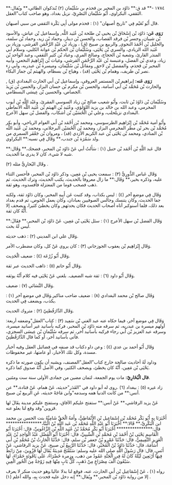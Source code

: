 ١٧٨٤ -** قد ق:** دَاوُد بن المحبر بن قحذم بن سُلَيْمان (٢) بْنذكوان الطائي،** ويُقال:** الثقفي، البكراوي، أَبُو سُلَيْمان البَصْرِيّ، نزيل بغداد، وهو صاحب كتاب"العقل.

قال أَبُو نُعَيْم فِي "تاريخ أصبهان" (١) : قحذم مولى أَبِي بَكْرة الثقفي من سبي أصبهان.

**رَوَى عَن:** دَاوُد بْن إِسْحَاقَ بْن يحيى بْن طلحة بْن عُبَيد اللَّه, وإسماعيل بْن عياش، والأسود بْن شيبان، وجسر بْن فرقد القصاب، والحسن بْن دينار، وحماد بْن زيد، وحماد بْن سلمة، والخليل بْن أَحْمَدَ النحوي, والربيع بن صبيح (ق) ، وزياد بْن عَبْدِ الرَّحْمَنِ القرشي، وزياد بن عُبَيد الله الزيادي، والسري بْن يَحْيَى، وسُلَيْمان بْن الحكم بْن عوانة الكلبي، وسلام أبي المنذر القارئ، وشعبة بْن الحجاج، وصالح المري، وعباد بْن كثير الثقفي، وعبد الواحد بْن زياد، وعدي بْن الفضل، وعنبسة بْن عَبْد الرَّحْمَنِ القرشي، وغياث بْن إِبْرَاهِيمَ النخعي، وأبيه المحبر بْن قحذم، والمفضل بْن لاحق, ومقاتل بْن سُلَيْمان، وميسرة بْن عبدربه، وأبي زء نصر بْن طريف، وهمام بْن يَحْيَى (قد) ، وهياج بْن بسطام، والهيثم بْن جماز البكاء.

**رَوَى عَنه:** إبراهيم بْن المستمر العروقي، وإسماعيل بْن أَبي الحارث البغدادي (ق) , والحارث بْن مُحَمَّد بْن أَبي أسامة، والحسن بْن مكرم بْن حسان البزاز، والحسن بْن يَزِيدَ الجصاص، والحسين بْن عِيسَى البسطامي.

وسُلَيْمان بْن دَاوُدَ بْن ثابت، وأَبُو شعيب صالح بْن زياد السوسي المقرئ، وعَبْد اللَّهِ بْن أيوب المخرمي، وعبد الله بن خالد بن يزيد اللؤلؤي، وعُبَيد بْن الهيثم بْن عُبَيد اللَّه الأنماطي البغدادي نزيلحلب، وعلي بْن الْحُسَيْن بْن أشكاب، والفضل بْن سهل الأعرج.

وأَبُو أمية مُحَمَّد بْن إِبْرَاهِيم الطرسوسي، ومحمد بْن أَحْمَد بْن أَبي العوام الرياحي، وأبو بكر مُحَمَّد بْن بحر بْن مطر المخرمي البزاز، ومحمد بْن الْحُسَيْن البرجلاني، ومحمد بْن عُبَيد اللَّه بْن المنادي، ومحمد بْن يَحْيَى بْن عبد الكريم الأزدي (قد) ، ومروان بْن جَعْفَر السمري من ولد سَمُرَة بْن جندب،** وَقَال فِي نسبه:** البكراوي.

قال عَبد اللَّهِ بْن أَحْمَد بْن حنبل (١) : سَأَلتُ أبي عَنْ دَاوُد بْن المحبر، فضحك،** وَقَال:** شبه لا شيء، كان لا يدري ما الحديث.

وقَال البُخارِيُّ مثله (٢) .

وَقَال عَباس الدُّورِيُّ (٣) : سمعت يحيى بْن مَعِين، وذكر دَاوُد بْن المحبر، فأحسن الثناء عليه، وذكره بخير،** وَقَال:** ما زال معروفا بالحديث، يكتب الحديث، وترك الحديث، ثم ذهب فصحب قوما من المعتزلة فأفسدوه، وهو ثقة.

وَقَال فِي موضع آخر (٤) : ليس بكذاب، وقد كتبت عَن أَبِيهِ المحبر، وكان دَاوُد ثقة، ولكنه جفا الحديث، وكان يتنسك وجالس الصوفيين بعبادان، وكان يعمل الخوص، ثم قدم بغداد بعد ذلك، فلما أسنوكبر أتاه أصحاب الحديث فكان يحدثهم, وكان يخطئ كثيرا، ويصحف إلا أَنَّهُ كان ثقة.

وَقَال الفضل بْن سهل الأعرج (١) : سئل يَحْيَى بْن مَعِين، عَنْ دَاوُد بْن المحبر،** فقَالَ:** ليس لَهُ بخت.

وَقَال علي ابن المديني (٢) : ذهب حديثه.

وَقَال إِبْرَاهِيم بْن يعقوب الجوزجاني (٣) : كان يروي عَنْ كل، وكان مضطرب الأمر.

وَقَال أَبُو زُرْعَة (٤) : ضعيف الْحَدِيث.

وَقَال أَبُو حاتم (٥) : ذاهب الحديث عبر ثقة.

وَقَال أَبُو داود (٦) : ثقة شبه الضعيف. بلغني عَنْ يَحْيَى فيه كلام أَنَّهُ يوثقه.

وَقَال النَّسَائي (٧) : ضعيف.

وَقَال صالح بْن محمد البغدادي (٨) : ضعيف ضاحب مناكير.وَقَال في موضع آخر (١) : يكذب، ويضعف فِي الحديث.

وَقَال الدَّارَقُطنِيّ (٢) : متروك الحديث.

وَقَال فِي موضع آخر، فيما حكاه عنه عبد الغني بْن سَعِيد (٣) : كتاب"العقل"وضعفه أربعة: أولهم ميسرة بن عبدربه، ثم سرقه منه دَاوُد بْن المحبر، فركبه بأسانيد غير أسانيد ميسرة، وسرقه عبد العزيز بْن أَبي رجاء فركبه بأسانيد أخر، ثم سرقه سُلَيْمان بْن عِيسَى السجزي، فأتى بأسانيد أخر، أو كما قال الدَّارَقُطنِيّ.

وَقَال أَبُو أحمد بن عدي (٤) : وعن داو دكتاب قد صنفه في فضائبل العقل وفيه أخبار مسدة، وكل تلك الأخبار، أو عامتها، غير محفوظات.

وداود لَهُ أحاديث صالحة خارج كتاب"العقل"المصنف، ويشبه أن يكون صورته ما ذكره يَحْيَى بْن مَعِين، أَنَّهُ كان يخطئ، ويصحف الكثير، وفي الأصل أَنَّهُ صدوق كما ذكره.

**قال الْبُخَارِيّ:** مات يوم الجمعة، لثمان مضين من جمادى الأولى سنة ست ومئتين.

زاد غيره (٥) : ببغداد (٦) .روى له أبو داود في "القَدَر"حديثه، عَنْ همام، عَنْ قتادة،** عن أنس:** من كانت الدنيا همه وسدمه"وابن مَاجَهْ حديثه، عَنِ الربيع بْن صبيح.

عَنْ يزيد الرقاشي،** عَنْ أنس:** ستفتح عليكم الآفاق، وستفتح عليكم مدينة يقَالَ لها قزوين"وقد وقع لنا بعلو عنه.

أَخْبَرَنَا بِهِ أَبُو بَكْر مُحَمَّد بْن إِسْمَاعِيل بْنِ الأَنْمَاطِيُّ، وأَمَةُ الْحَقِّ شَامِيَّةُ بنت الحسن بن محمد ابن الْبَكْرِيِّ،** قَالا:** أَخْبَرَنَا أَبُو عَبْدِ اللَّهِ مُحَمَّد بْن عَبد اللَّهِ بْنُ الْبَنَّا،**************** قال:**************** أَخْبَرَنَا أَبُو بَكْرٍ مُحَمَّدُ بْنُ عُبَيد اللَّهِ بْنِ الزَّاغُونِيِّ، قال: أَخْبَرَنَا أَبُو الْقَاسِمِ يَحْيَى بْنُ أَحْمَدَ بْنِ مُحَمَّدِ بْنِ السِّيبِيِّ، قال: أَخْبَرَنَا أَبُو الْفَضْلِ عَبْدُ الْوَاحِدِ بْنُ عَبْدِ الْعَزِيزِ التَّمِيمِيُّ، قال: حَدَّثَنَا عَمْرو بْنُ جعفر بْن سلم، قال: حَدَّثَنَا الْحَارِثُ بْنُ مُحَمَّدِ بْنِ أَبي أُسَامَةَ، قال: حَدَّثَنَا دَاوُدُ بْنُ الْمُحَبِّرِ، قال: حَدَّثَنَا الرَّبِيعُ بْن صبيح، عَنْ يزيد الرقاشي، عَنْ أَنَسٍ، قال: قال رَسُولُ اللَّهِ صلى الله عليه وسلم: سَتُفْتَحُ مَدِينَةٌ يُقَالَ لَهَا قَزْوِينَ، مِنْ رَابَطَ فِيهَا أَرْبَعِينَ لَيْلَةً كَانَ لَهُ فِي الْجَنَّةِ عَمُودٌ من ذهب، وزمرة خَضْرَاءُ، عَلَى يَاقُوتَةٍ حَمْرَاءَ، لَهَا سَبْعُونَ أَلْفَ مِصْرَاعٍ مِنْ ذَهَبٍ، كُلُّ بَابٍ مِنْهَا فِيهِ زَوْجَةٌ مِنَ الْحُورِ الْعِينِ.

رواه (١) ، عَنْ إِسْمَاعِيل بْن أَبي الحارث، عنه، فوقع لنا بدلا عاليا.وهو حديث منكر لا يعرف إلا من رواية دَاوُد بْن المحبر،** ويُقال:** إنه دخل عليه فحدث بِهِ، والله أعلم (١) .